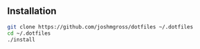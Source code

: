 ## Installation

```bash
git clone https://github.com/joshmgross/dotfiles ~/.dotfiles
cd ~/.dotfiles
./install
```
